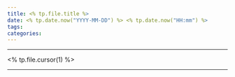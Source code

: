 ```yaml
---
title: <% tp.file.title %>
date: <% tp.date.now("YYYY-MM-DD") %> <% tp.date.now("HH:mm") %>
tags: 
categories:
---
```

---
<% tp.file.cursor(1) %>







---